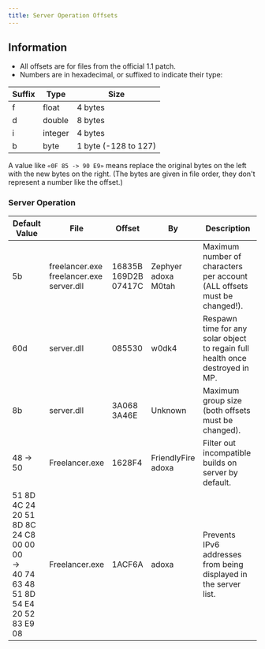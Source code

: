 ```yaml
---
title: Server Operation Offsets
---
```


## Information

- All offsets are for files from the official 1.1 patch.
- Numbers are in hexadecimal, or suffixed to indicate their type:

| Suffix | Type    | Size                 |
| ------ | ------- | -------------------- |
| f      | float   | 4 bytes              |
| d      | double  | 8 bytes              |
| i      | integer | 4 bytes              |
| b      | byte    | 1 byte (-128 to 127) |

A value like `«0F 85 -> 90 E9»` means replace the original bytes on the left with the new bytes on the right. (The bytes are given in file order, they don't represent a number like the offset.)

### Server Operation

| Default Value                                                                            | File                                             | Offset                       | By                          | Description                                                                   |
| ---------------------------------------------------------------------------------------- | ------------------------------------------------ | ---------------------------- | --------------------------- | ----------------------------------------------------------------------------- |
| 5b                                                                                       | freelancer.exe<br/>freelancer.exe<br/>server.dll | 16835B<br/>169D2B<br/>07417C | Zephyer<br/>adoxa<br/>M0tah | Maximum number of characters per account (ALL offsets must be changed!).      |
| 60d                                                                                      | server.dll                                       | 085530                       | w0dk4                       | Respawn time for any solar object to regain full health once destroyed in MP. |
| 8b                                                                                       | server.dll                                       | 3A068<br/>3A46E              | Unknown                     | Maximum group size (both offsets must be changed).                            |
| 48 -> 50                                                                                 | Freelancer.exe                                   | 1628F4                       | FriendlyFire<br/>adoxa      | Filter out incompatible builds on server by default.                          |
| 51 8D 4C 24 20 51 8D 8C 24 C8 00 00 00<br/>-><br/>40 74 63 48 51 8D 54 E4 20 52 83 E9 08 | Freelancer.exe                                   | 1ACF6A                       | adoxa                       | Prevents IPv6 addresses from being displayed in the server list.              |
